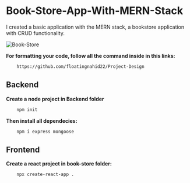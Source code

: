 # Book-Store-App-With-MERN-Stack

<p>I created a basic application with the MERN stack, a bookstore application with CRUD functionality.<p>

![Book-Store](https://ibb.co/BGyT3DQ/Capture.PNG)

<p><b>For formatting your code, follow all the command inside in this links:</b></p>

```sh
    https://github.com/floatingnahid22/Project-Design
```

## Backend

<p><b>Create a node project in Backend folder</b></p>

```sh
    npm init
```

<p><b>Then install all dependecies:</b></p>

```sh
    npm i express mongoose
```

## Frontend

<p><b> Create a react project in book-store folder: </b></p>

```sh
    npx create-react-app .
```
